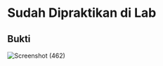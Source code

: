 # Sudah Dipraktikan di Lab
## Bukti
![Screenshot (462)](https://user-images.githubusercontent.com/106642549/209141621-1bd0249c-65f6-4a76-8ca2-97394ef7f120.png)
